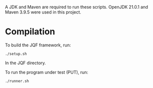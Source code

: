 A JDK and Maven are required to run these scripts.
OpenJDK 21.0.1 and Maven 3.9.5 were used in this project.
# Compilation
To build the JQF framework, run:
```console
./setup.sh
```
In the JQF directory. 

To run the program under test (PUT), run:
```console
./runner.sh
```
